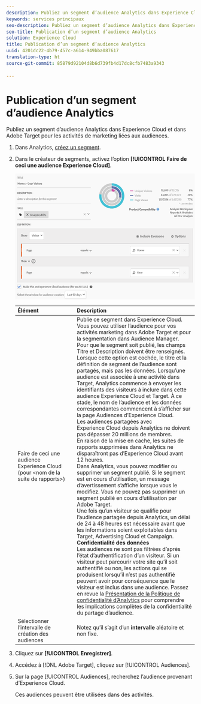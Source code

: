 ```yaml
---
description: Publiez un segment d’audience Analytics dans Experience Cloud et dans Adobe Target pour les activités de marketing liées aux audiences.
keywords: services principaux
seo-description: Publiez un segment d’audience Analytics dans Experience Cloud et dans Adobe Target pour les activités de marketing liées aux audiences.
seo-title: Publication d’un segment d’audience Analytics
solution: Experience Cloud
title: Publication d’un segment d’audience Analytics
uuid: 4201dc22-4b79-457c-a614-949bba087617
translation-type: ht
source-git-commit: 85879d92104d8b6d739fb4d17dc8cfb7483a9343

---
```



# Publication d’un segment d’audience Analytics

Publiez un segment d’audience Analytics dans Experience Cloud et dans Adobe Target pour les activités de marketing liées aux audiences.

1. Dans Analytics, [créez un segment](https://marketing.adobe.com/resources/help/fr_FR/analytics/segment/?f=seg_build).
1. Dans le créateur de segments, activez l’option **[!UICONTROL Faire de ceci une audience Experience Cloud]**.

   ![](assets/ec_audience_example.png)

   | Élément | Description |
   |--- |---|
   | Faire de ceci une audience Experience Cloud (pour &lt;nom de la suite de rapports&gt;) | Publie ce segment dans Experience Cloud. Vous pouvez utiliser l’audience pour vos activités marketing dans Adobe Target et pour la segmentation dans Audience Manager.<br>Pour que le segment soit publié, les champs Titre et Description doivent être renseignés.<br>Lorsque cette option est cochée, le titre et la définition de segment de l’audience sont partagés, mais pas les données. Lorsqu’une audience est associée à une activité dans Target, Analytics commence à envoyer les identifiants des visiteurs à inclure dans cette audience Experience Cloud et Target. À ce stade, le nom de l’audience et les données correspondantes commencent à s’afficher sur la page Audiences d’Experience Cloud.<br>Les audiences partagées avec Experience Cloud depuis Analytics ne doivent pas dépasser 20 millions de membres.<br>En raison de la mise en cache, les suites de rapports supprimées dans Analytics ne disparaîtront pas d’Experience Cloud avant 12 heures.<br>Dans Analytics, vous pouvez modifier ou supprimer un segment publié. Si le segment est en cours d’utilisation, un message d’avertissement s’affiche lorsque vous le modifiez. Vous ne pouvez pas supprimer un segment publié en cours d’utilisation par Adobe Target.<br>Une fois qu’un visiteur se qualifie pour l’audience partagée depuis Analytics, un délai de 24 à 48 heures est nécessaire avant que les informations soient exploitables dans Target, Advertising Cloud et Campaign.<br>**Confidentialité des données**<br>Les audiences ne sont pas filtrées d’après l’état d’authentification d’un visiteur. Si un visiteur peut parcourir votre site qu’il soit authentifié ou non, les actions qui se produisent lorsqu’il n’est pas authentifié peuvent avoir pour conséquence que le visiteur est inclus dans une audience. Passez en revue la [Présentation de la Politique de confidentialité d’Analytics](https://marketing.adobe.com/resources/help/fr_FR/reference/?f=c_Privacy_Overview) pour comprendre les implications complètes de la confidentialité du partage d’audience. |
   | Sélectionner l’intervalle de création des audiences | Notez qu’il s’agit d’un **intervalle** aléatoire et non fixe. |

1. Cliquez sur **[!UICONTROL Enregistrer]**.
1. Accédez à [!DNL Adobe Target], cliquez sur [!UICONTROL Audiences].
1. Sur la page [!UICONTROL Audiences], recherchez l’audience provenant d’Experience Cloud.

   Ces audiences peuvent être utilisées dans des activités.
